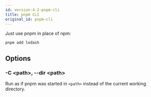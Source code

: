 ```yaml
---
id: version-4.2-pnpm-cli
title: pnpm CLI
original_id: pnpm-cli
---
```


Just use pnpm in place of npm:

```sh
pnpm add lodash
```

## Options

### -C &lt;path>, --dir &lt;path>

Run as if pnpm was started in `<path>` instead of the current working directory.
